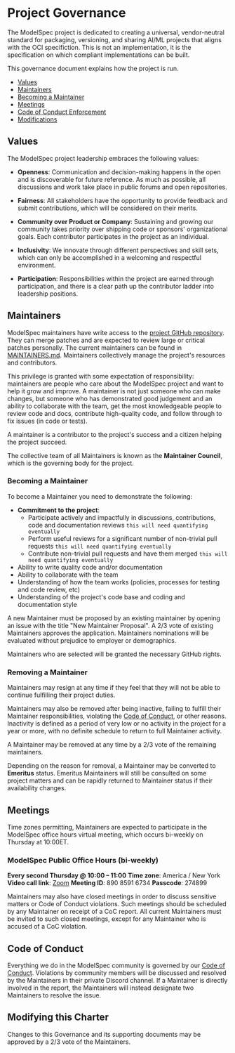 # Project Governance

The ModelSpec project is dedicated to creating a universal, vendor-neutral standard for packaging, versioning, and sharing AI/ML projects that aligns with the OCI specifiction. This is not an implementation, it is the specification on which compliant implementations can be built.

This governance document explains how the project is run.

- [Values](#values)
- [Maintainers](#maintainers)
- [Becoming a Maintainer](#becoming-a-maintainer)
- [Meetings](#meetings)
- [Code of Conduct Enforcement](#code-of-conduct)
- [Modifications](#modifying-this-charter)

## Values

The ModelSpec project leadership embraces the following values:

- **Openness**: Communication and decision-making happens in the open and is discoverable for future reference. As much as possible, all discussions and work take place in public forums and open repositories.

- **Fairness**: All stakeholders have the opportunity to provide feedback and submit contributions, which will be considered on their merits.

- **Community over Product or Company**: Sustaining and growing our community takes priority over shipping code or sponsors' organizational goals. Each contributor participates in the project as an individual.

- **Inclusivity**: We innovate through different perspectives and skill sets, which can only be accomplished in a welcoming and respectful environment.

- **Participation**: Responsibilities within the project are earned through participation, and there is a clear path up the contributor ladder into leadership positions.

## Maintainers

ModelSpec maintainers have write access to the [project GitHub repository](https://github.com/modelpack/model-spec). They can merge patches and are expected to review large or critical patches personally. The current maintainers can be found in [MAINTAINERS.md](./MAINTAINERS.md). Maintainers collectively manage the project's resources and contributors.

This privilege is granted with some expectation of responsibility: maintainers are people who care about the ModelSpec project and want to help it grow and improve. A maintainer is not just someone who can make changes, but someone who has demonstrated good judgement and an ability to collaborate with the team, get the most knowledgeable people to review code and docs, contribute high-quality code, and follow through to fix issues (in code or tests).

A maintainer is a contributor to the project's success and a citizen helping the project succeed.

The collective team of all Maintainers is known as the **Maintainer Council**, which is the governing body for the project.

### Becoming a Maintainer

To become a Maintainer you need to demonstrate the following:

- **Commitment to the project**:
  - Participate actively and impactfully in discussions, contributions, code and documentation reviews `this will need quantifying eventually`
  - Perform useful reviews for a significant number of non-trivial pull requests `this will need quantifying eventually`
  - Contribute non-trivial pull requests and have them merged `this will need quantifying eventually`
- Ability to write quality code and/or documentation
- Ability to collaborate with the team
- Understanding of how the team works (policies, processes for testing and code review, etc)
- Understanding of the project's code base and coding and documentation style

A new Maintainer must be proposed by an existing maintainer by opening an issue with the title "New Maintainer Proposal". A 2/3 vote of existing Maintainers approves the application. Maintainers nominations will be evaluated without prejudice to employer or demographics.

Maintainers who are selected will be granted the necessary GitHub rights.

### Removing a Maintainer

Maintainers may resign at any time if they feel that they will not be able to continue fulfilling their project duties.

Maintainers may also be removed after being inactive, failing to fulfill their Maintainer responsibilities, violating the [Code of Conduct](./code-of-conduct.md), or other reasons. Inactivity is defined as a period of very low or no activity in the project for a year or more, with no definite schedule to return to full Maintainer activity.

A Maintainer may be removed at any time by a 2/3 vote of the remaining maintainers.

Depending on the reason for removal, a Maintainer may be converted to **Emeritus** status. Emeritus Maintainers will still be consulted on some project matters and can be rapidly returned to Maintainer status if their availability changes.

## Meetings

Time zones permitting, Maintainers are expected to participate in the ModelSpec office hours virtual meeting, which occurs bi-weekly on Thursday at 10:00ET.

### ModelSpec Public Office Hours (bi-weekly)

**Every second Thursday @ 10:00 – 11:00**
**Time zone**: America / New York
**Video call link**: [Zoom](https://www.google.com/url?q=https://us06web.zoom.us/j/89085916734?pwd%3DdBaeMvmg9SyWvWj5Caf2i1bNaCf2oJ.1&sa=D&source=calendar&ust=1750722675947352&usg=AOvVaw36ofckOkq8F8CGjqNWwiDk)
**Meeting ID**: 890 8591 6734
**Passcode**: 274899

Maintainers may also have closed meetings in order to discuss sensitive matters or Code of Conduct violations. Such meetings should be scheduled by any Maintainer on receipt of a CoC report. All current Maintainers must be invited to such closed meetings, except for any Maintainer who is accused of a CoC violation.

## Code of Conduct

Everything we do in the ModelSpec community is governed by our [Code of Conduct](./code-of-conduct.md). Violations by community members will be discussed and resolved by the Maintainers in their private Discord channel. If a Maintainer is directly involved in the report, the Maintainers will instead designate two Maintainers to resolve the issue.

## Modifying this Charter

Changes to this Governance and its supporting documents may be approved by a 2/3 vote of the Maintainers.